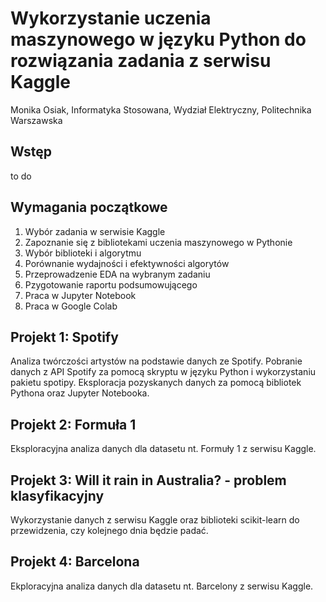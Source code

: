 # Wykorzystanie uczenia maszynowego w języku Python do rozwiązania zadania z serwisu Kaggle
Monika Osiak, Informatyka Stosowana, Wydział Elektryczny, Politechnika Warszawska

## Wstęp
to do

## Wymagania początkowe
1. Wybór zadania w serwisie Kaggle
2. Zapoznanie się z bibliotekami uczenia maszynowego w Pythonie
3. Wybór biblioteki i algorytmu
4. Porównanie wydajności i efektywności algorytów
5. Przeprowadzenie EDA na wybranym zadaniu
6. Pzygotowanie raportu podsumowującego
7. Praca w Jupyter Notebook
8. Praca w Google Colab

## Projekt 1: Spotify
Analiza twórczości artystów na podstawie danych ze Spotify. Pobranie danych z API Spotify za pomocą skryptu w języku Python i wykorzystaniu pakietu spotipy. Eksploracja pozyskanych danych za pomocą bibliotek Pythona oraz Jupyter Notebooka.

## Projekt 2: Formuła 1
Eksploracyjna analiza danych dla datasetu nt. Formuły 1 z serwisu Kaggle.

## Projekt 3: Will it rain in Australia? - problem klasyfikacyjny
Wykorzystanie danych z serwisu Kaggle oraz biblioteki scikit-learn do przewidzenia, czy kolejnego dnia będzie padać.

## Projekt 4: Barcelona
Ekploracyjna analiza danych dla datasetu nt. Barcelony z serwisu Kaggle.
